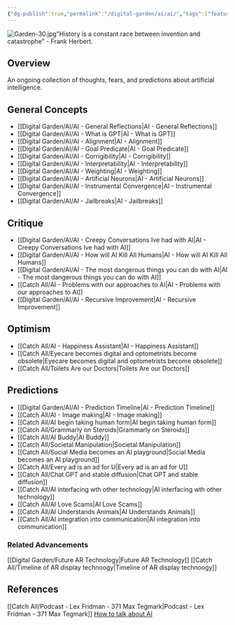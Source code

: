 ```yaml
---
{"dg-publish":true,"permalink":"/digital-garden/ai/ai/","tags":["featured"],"updated":"2023-12-14T00:09:31.000-07:00"}
---
```


![Garden-30.jpg](/img/user/Attachements/Garden-30.jpg)"History is a constant race between invention and catastrophe" - Frank Herbert.

## Overview
An ongoing collection of thoughts, fears, and predictions about artificial intelligence.

## General Concepts
- [[Digital Garden/AI/AI - General Reflections\|AI - General Reflections]]
- [[Digital Garden/AI/AI - What is GPT\|AI - What is GPT]]
- [[Digital Garden/AI/AI - Alignment\|AI - Alignment]]
- [[Digital Garden/AI/AI - Goal Predicate\|AI - Goal Predicate]]
- [[Digital Garden/AI/AI - Corrigibility\|AI - Corrigibility]]
- [[Digital Garden/AI/AI - Interpretability\|AI - Interpretability]]
- [[Digital Garden/AI/AI - Weighting\|AI - Weighting]]
- [[Digital Garden/AI/AI - Artificial Neurons\|AI - Artificial Neurons]]
- [[Digital Garden/AI/AI - Instrumental Convergence\|AI - Instrumental Convergence]]
- [[Digital Garden/AI/AI - Jailbreaks\|AI - Jailbreaks]]

## Critique 

- [[Digital Garden/AI/AI - Creepy Conversations Ive had with AI\|AI - Creepy Conversations Ive had with AI]]
- [[Digital Garden/AI/AI - How will AI Kill All Humans\|AI - How will AI Kill All Humans]]
- [[Digital Garden/AI/AI - The most dangerous things you can do with AI\|AI - The most dangerous things you can do with AI]]
- [[Catch All/AI - Problems with our approaches to AI\|AI - Problems with our approaches to AI]]
- [[Digital Garden/AI/AI - Recursive Improvement\|AI - Recursive Improvement]]
  
## Optimism
- [[Catch All/AI - Happiness Assistant\|AI - Happiness Assistant]] 
- [[Catch All/Eyecare becomes digital and optometrists become obsolete\|Eyecare becomes digital and optometrists become obsolete]]
- [[Catch All/Toilets Are our Doctors\|Toilets Are our Doctors]]

## Predictions
- [[Digital Garden/AI/AI - Prediction Timeline\|AI - Prediction Timeline]]
- [[Catch All/AI - Image making\|AI - Image making]]
- [[Catch All/AI begin taking human form\|AI begin taking human form]]
- [[Catch All/Grammarly on Steroids\|Grammarly on Steroids]] 
- [[Catch All/AI Buddy\|AI Buddy]]
- [[Catch All/Societal Manipulation\|Societal Manipulation]]
- [[Catch All/Social Media becomes an AI playground\|Social Media becomes an AI playground]]
- [[Catch All/Every ad is an ad for U\|Every ad is an ad for U]]
- [[Catch All/Chat GPT and stable diffusion\|Chat GPT and stable diffusion]]
- [[Catch All/AI interfacing wth other technology\|AI interfacing wth other technology]]
- [[Catch All/AI Love Scams\|AI Love Scams]]
- [[Catch All/AI Understands Animals\|AI Understands Animals]]
- [[Catch All/AI integration into communication\|AI integration into communication]]

### Related Advancements
[[Digital Garden/Future AR Technology\|Future AR Technology]]
[[Catch All/Timeline of AR display technoogy\|Timeline of AR display technoogy]]


## References
[[Catch All/Podcast - Lex Fridman - 371 Max Tegmark\|Podcast - Lex Fridman - 371 Max Tegmark]] 
[How to talk about AI](https://open.substack.com/pub/platformer/p/how-you-want-me-to-cover-artificial?r=dvwzp&utm_medium=ios&utm_campaign=post)
